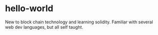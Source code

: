 # hello-world

New to block chain technology and learning solidity. Familiar with several web dev languages, but all self taught. 
